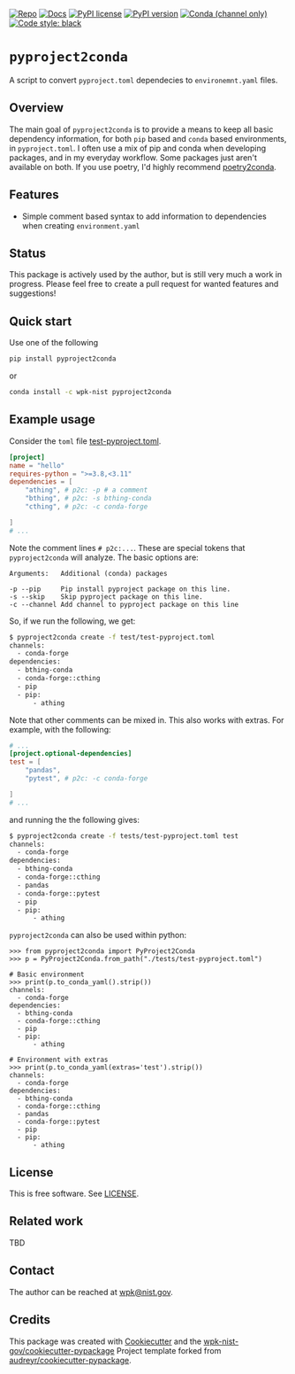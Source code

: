 <!-- markdownlint-disable MD041 -->

[![Repo][repo-badge]][repo-link] [![Docs][docs-badge]][docs-link]
[![PyPI license][license-badge]][license-link]
[![PyPI version][pypi-badge]][pypi-link]
[![Conda (channel only)][conda-badge]][conda-link]
[![Code style: black][black-badge]][black-link]

<!--
  For more badges, see
  https://shields.io/category/other
  https://naereen.github.io/badges/
  [pypi-badge]: https://badge.fury.io/py/pyproject2conda
-->

[black-badge]: https://img.shields.io/badge/code%20style-black-000000.svg
[black-link]: https://github.com/psf/black
[pypi-badge]: https://img.shields.io/pypi/v/pyproject2conda
[pypi-link]: https://pypi.org/project/pyproject2conda
[docs-badge]: https://img.shields.io/badge/docs-sphinx-informational
[docs-link]: https://pages.nist.gov/pyproject2conda/
[repo-badge]: https://img.shields.io/badge/--181717?logo=github&logoColor=ffffff
[repo-link]: https://github.com/wpk-nist-gov/pyproject2conda
[conda-badge]:https://img.shields.io/conda/v/wpk-nist/pyproject2conda
[conda-link]: https://anaconda.org/wpk-nist/pyproject2conda
[license-badge]: https://img.shields.io/pypi/l/cmomy?color=informational
[license-link]: https://github.com/wpk-nist-gov/pyproject2conda/blob/main/LICENSE

<!-- other links -->

[poetry2conda]: https://github.com/dojeda/poetry2conda

# `pyproject2conda`

A script to convert `pyproject.toml` dependecies to `environemnt.yaml` files.

## Overview

The main goal of `pyproject2conda` is to provide a means to keep all basic dependency information, for both `pip` based and `conda` based environments, in `pyproject.toml`. 
I often use a mix of pip and conda when developing packages, and in my everyday workflow.  Some packages just aren't available on both.
If you use poetry, I'd highly recommend [poetry2conda].

## Features

- Simple comment based syntax to add information to dependencies when creating `environment.yaml`

## Status

This package is actively used by the author, but is still very much a work in progress.
Please feel free to create a pull
request for wanted features and suggestions!

## Quick start

Use one of the following

```bash
pip install pyproject2conda
```

or

```bash
conda install -c wpk-nist pyproject2conda
```

## Example usage

Consider the `toml` file [test-pyproject.toml](./tests/test-pyproject.toml).

```toml
[project]
name = "hello"
requires-python = ">=3.8,<3.11"
dependencies = [
    "athing", # p2c: -p # a comment
    "bthing", # p2c: -s bthing-conda
    "cthing", # p2c: -c conda-forge

]
# ...
```

Note the comment lines `# p2c:...`.  These are special tokens that `pyproject2conda` will analyze.  The basic options are:

```
Arguments:   Additional (conda) packages

-p --pip     Pip install pyproject package on this line.
-s --skip    Skip pyproject package on this line.
-c --channel Add channel to pyproject package on this line
```

So, if we run the following, we get:

```bash
$ pyproject2conda create -f test/test-pyproject.toml
channels:
  - conda-forge
dependencies:
  - bthing-conda
  - conda-forge::cthing
  - pip
  - pip:
      - athing
```
Note that other comments can be mixed in.  This also works with extras.  For example, with the following:

```toml
# ...
[project.optional-dependencies]
test = [
    "pandas",
    "pytest", # p2c: -c conda-forge

]
# ...
```

and running the the following gives:

```bash 
$ pyproject2conda create -f tests/test-pyproject.toml test
channels:
  - conda-forge
dependencies:
  - bthing-conda
  - conda-forge::cthing
  - pandas
  - conda-forge::pytest
  - pip
  - pip:
      - athing
```

`pyproject2conda` can also be used within python:

```pycon
>>> from pyproject2conda import PyProject2Conda
>>> p = PyProject2Conda.from_path("./tests/test-pyproject.toml")

# Basic environment
>>> print(p.to_conda_yaml().strip())
channels:
  - conda-forge
dependencies:
  - bthing-conda
  - conda-forge::cthing
  - pip
  - pip:
      - athing

# Environment with extras
>>> print(p.to_conda_yaml(extras='test').strip())
channels:
  - conda-forge
dependencies:
  - bthing-conda
  - conda-forge::cthing
  - pandas
  - conda-forge::pytest
  - pip
  - pip:
      - athing

```

<!-- end-docs -->

<!-- ## Documentation -->

<!-- See the [documentation][docs-link] for a look at -->
<!-- `pyproject2conda` in action. -->

## License

This is free software. See [LICENSE][license-link].

## Related work

TBD

## Contact

The author can be reached at wpk@nist.gov.

## Credits

This package was created with
[Cookiecutter](https://github.com/audreyr/cookiecutter) and the
[wpk-nist-gov/cookiecutter-pypackage](https://github.com/wpk-nist-gov/cookiecutter-pypackage)
Project template forked from
[audreyr/cookiecutter-pypackage](https://github.com/audreyr/cookiecutter-pypackage).
